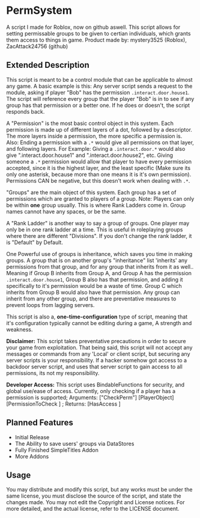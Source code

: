 # PermSystem
A script I made for Roblox, now on github aswell. This script allows for setting permissable groups to be given to certian individuals, which grants them access to things in game.
Product made by: mystery3525 (Roblox), ZacAttack24756 (github)

## Extended Description
This script is meant to be a control module that can be applicable to almost any game. A basic example is this: Any server script sends a request to the module, asking if player "Bob" has the permission `.interact.door.house1`. The script will reference every group that the player "Bob" is in to see if any group has that permission or a better one. If he does or doesn't, the script responds back.

A "Permission" is the most basic control object in this system. Each permission is made up of different layers of a dot, followed by a descriptor. The more layers inside a permission, the more specific a permission is. Also: Ending a permission with a `.*` would give all permissions on that layer, and following layers. For Example: Giving a `.interact.door.*` would also give ".interact.door.house1" and ".interact.door.house2", etc. Giving someone a `.*` permission would allow that player to have every permission accepted, since it is the highest layer, and the least specific (Make sure its only one asterisk, because more than one means it is it's own permission). Permissions CAN be negative, but this doesn't work when dealing with `.*`.

"Groups" are the main object of this system. Each group has a set of permissions which are granted to players of a group. Note: Players can only be within **one** group usually. This is where Rank Ladders come in. Group names cannot have any spaces, or be the same.

A "Rank Ladder" is another way to say a group of groups. One player may only be in one rank ladder at a time. This is useful in roleplaying groups where there are different "Divisions". If you don't change the rank ladder, it is "Default" by Default.

One Powerful use of groups is inheritance, which saves you time in making groups. A group that is on another group's "inheritance" list 'inherits' any permissions from that group, and for any group that inherits from it as well.. Meaning if Group B inherits from Group A, and Group A has the permission `.interact.door.house1`, Group B also has that permission, and adding it specifically to it's permission would be a waste of time. Group C which inherits from Group B would also have that permission. Any group can inherit from any other group, and there are preventative measures to prevent loops from lagging servers.

This script is also a, **one-time-configuration** type of script, meaning that it's configuration typically cannot be editing during a game, A strength and weakness.

**Disclaimer:** This script takes preventative precautions in order to secure your game from exploitation. That being said, this script will not accept any messages or commands from any 'Local' or client script, but securing any server scripts is your responsibility. If a hacker somehow got access to a backdoor server script, and uses that server script to gain access to all permissions, its not my responsibility.

**Developer Access:** This script uses BindableFunctions for security, and global use/ease of access. Currently, only checking if a player has a permission is supported; Arguments: ["CheckPerm"] [PlayerObject] [PermissionToCheck <str>]  ; Returns: [HasAccess <bool>]

## Planned Features
- Initial Release
- The Ability to save users' groups via DataStores
- Fully Finished SimpleTitles Addon
- More Addons

## Usage
You may distribute and modify this script, but any works must be under the same license, you must disclose the source of the script, and state the changes made. You may not edit the Copyright and License notices. For more detailed, and the actual license, refer to the LICENSE document.
